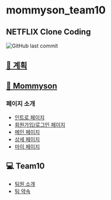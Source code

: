 # mommyson_team10
## NETFLIX Clone Coding
![GitHub last commit](https://img.shields.io/github/last-commit/jinyoung26/mamison_team10?color=blue&style=plastic)

<h2><a href="https://github.com/jinyoung26/mamison_team10/wiki/Project"> 📅 계획 </a></h2>

<h2><a href="https://github.com/jinyoung26/mamison_team10/wiki/Mommyson"> 🍳 Mommyson </a></h2>
<h3> 페이지 소개 </h3>
<ul>
<li><a href="https://github.com/jinyoung26/mamison_team10/wiki/Intro_page"> 인트로 페이지 </a></li>
<li><a href="https://github.com/jinyoung26/mamison_team10/wiki/SignUp-SignIn_page"> 회원가입/로그인 페이지 </a></li>
<li><a href="https://github.com/jinyoung26/mamison_team10/wiki/Main_page"> 메인 페이지 </a></li>
<li><a href="https://github.com/jinyoung26/mamison_team10/wiki/Detail_page"> 상세 페이지 </a></li>
<li><a href="https://github.com/jinyoung26/mamison_team10/wiki/Mypage"> 마이 페이지 </a></li>
</ul>

<h2> 💻 Team10 </h2>
<ul>
<li><a href="https://github.com/jinyoung26/mamison_team10/wiki/Contributor"> 팀원 소개 </a></li>
<li><a href="https://github.com/jinyoung26/mamison_team10/wiki/Team-Rule"> 팀 약속 </a></li>
</ul>
